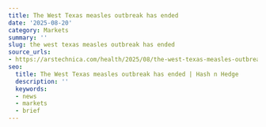 ```yaml
---
title: The West Texas measles outbreak has ended
date: '2025-08-20'
category: Markets
summary: ''
slug: the west texas measles outbreak has ended
source_urls:
- https://arstechnica.com/health/2025/08/the-west-texas-measles-outbreak-has-ended/
seo:
  title: The West Texas measles outbreak has ended | Hash n Hedge
  description: ''
  keywords:
  - news
  - markets
  - brief
---
```



